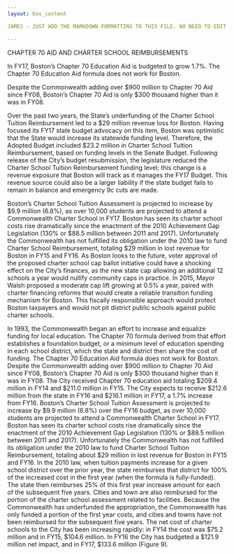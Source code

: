 ```yaml
---
layout: bos_content

JAMES - JUST ADD THE MARKDOWN FORMATTING TO THIS FILE. NO NEED TO EDIT YET. SAVED FOR LATER IN THE WEEK AFTER I CAN GET TO A MORE STRUCTURAL EDIT.

---
```

CHAPTER 70 AID AND CHARTER SCHOOL REIMBURSEMENTS

In FY17, Boston’s Chapter 70 Education Aid is budgeted to grow 1.7%. The Chapter 70 Education Aid formula does not work for Boston.

Despite the Commonwealth adding over $900 million to Chapter 70 Aid since FY08, Boston’s Chapter 70 Aid is only $300 thousand higher than it was in FY08.

Over the past two years, the State’s underfunding of the Charter School Tuition Reimbursement led to a $29 million revenue loss for Boston. Having focused its FY17 state budget advocacy on this item, Boston was optimistic that the State would increase its statewide funding level. Therefore, the Adopted Budget included $23.2 million in Charter School Tuition Reimbursement, based on funding levels in the Senate Budget. Following release of the City’s budget resubmission, the legislature reduced the Charter School Tuition Reimbursement funding level; this change is a revenue exposure that Boston will track as it manages the FY17 Budget. This revenue source could also be a larger liability if the state budget fails to remain in balance and emergency 9c cuts are made.

Boston’s Charter School Tuition Assessment is projected to increase by $9.9 million (6.8%), as over 10,000 students are projected to attend a Commonwealth Charter School in FY17. Boston has seen its charter school costs rise dramatically since the enactment of the 2010 Achievement Gap Legislation (130% or $88.5 million between 2011 and 2017). Unfortunately the Commonwealth has not fulfilled its obligation under the 2010 law to fund Charter School Reimbursement, totaling $29 million in lost revenue for Boston in FY15 and FY16. As Boston looks to the future, voter approval of the proposed charter school cap ballot initiative could have a shocking effect on the City’s finances, as the new state cap allowing an additional 12 schools a year would nullify community caps in practice. In 2015, Mayor Walsh proposed a moderate cap lift growing at 0.5% a year, paired with charter financing reforms that would create a reliable transition funding mechanism for Boston. This fiscally responsible approach would protect Boston taxpayers and would not pit district public schools against public charter schools.





In 1993, the Commonwealth began an effort to increase
and equalize funding for local education. The Chapter 70
formula derived from that effort establishes a foundation budget, or a minimum level of education spending in each
school district, which the state and district then share the
cost of funding. The Chapter 70 Education Aid formula
does not work for Boston. Despite the Commonwealth
adding over $900 million to Chapter 70 Aid since FY08,
Boston’s Chapter 70 Aid is only $300 thousand higher than
it was in FY08. The City received Chapter 70 education aid
totaling $209.4 million in FY14 and $211.0 million in FY15.
The City expects to receive $212.6 million from the state
in FY16 and $216.1 million in FY17, a 1.7% increase from
FY16.
Boston’s Charter School Tuition Assessment is projected
to increase by $9.9 million (6.8%) over the FY16 budget, as
over 10,000 students are projected to attend a
Commonwealth Charter School in FY17. Boston has seen
its charter school costs rise dramatically since the
enactment of the 2010 Achievement Gap Legislation
(130% or $88.5 million between 2011 and 2017).
Unfortunately the Commonwealth has not fulfilled its
obligation under the 2010 law to fund Charter School
Tuition Reimbursement, totaling about $29 million in lost
revenue for Boston in FY15 and FY16.
In the 2010 law, when tuition payments increase for a
given school district over the prior year, the state
reimburses that district for 100% of the increased cost in
the first year (when the formula is fully-funded). The
state then reimburses 25% of this first year increase
amount for each of the subsequent five years. Cities and
town are also reimbursed for the portion of the charter
school assessment related to facilities. Because the
Commonwealth has underfunded the appropriation, the
Commonwealth has only funded a portion of the first year
costs, and cities and towns have not been reimbursed for
the subsequent five years.
The net cost of charter schools to the City has been
increasing rapidly: in FY14 the cost was $75.2 million and
in FY15, $104.6 million. In FY16 the City has budgeted a
$121.9 million net impact, and in FY17, $133.6 million
(Figure 9). 
